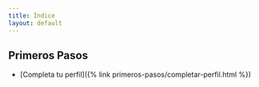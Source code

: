 ```yaml
---
title: Índice
layout: default
---
```

## Primeros Pasos

- [Completa tu perfil]({% link primeros-pasos/completar-perfil.html %})
